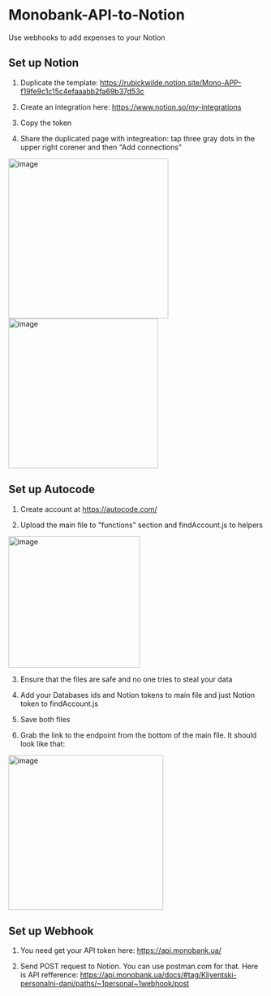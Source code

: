 # Monobank-API-to-Notion
Use webhooks to add expenses to your Notion

## Set up Notion

1. Duplicate the template: https://rubickwilde.notion.site/Mono-APP-f19fe9c1c15c4efaaabb2fa69b37d53c

2. Create an integration here: https://www.notion.so/my-integrations

3. Copy the token 

4. Share the duplicated page with integreation: tap three gray dots in the upper right corener and then "Add connections"

<img width="315" alt="image" src="https://user-images.githubusercontent.com/80600884/213931672-9ce4fdf4-102a-4aee-8069-ab83dd79dca4.png"> <img width="295" alt="image" src="https://user-images.githubusercontent.com/80600884/213931677-f37e681e-c5c9-4670-b722-4aa8a30c36a8.png">



## Set up Autocode

1. Create account at https://autocode.com/

2. Upload the main file to "functions" section and findAccount.js to helpers
<img width="259" alt="image" src="https://user-images.githubusercontent.com/80600884/213930488-1dcf441f-73cc-438a-baab-f1f377c9a55e.png">

3. Ensure that the files are safe and no one tries to steal your data

4. Add your Databases ids and Notion tokens to main file and just Notion token to findAccount.js

5. Save both files

6. Grab the link to the endpoint from the bottom of the main file. It should look like that:
<img width="305" alt="image" src="https://user-images.githubusercontent.com/80600884/213930689-9fa12a85-a31c-4381-9c99-1d2779a89c3a.png">

## Set up Webhook

1. You need get your API token here: https://api.monobank.ua/  

2. Send POST request to Notion. You can use postman.com for that. Here is API refference: https://api.monobank.ua/docs/#tag/Kliyentski-personalni-dani/paths/~1personal~1webhook/post
